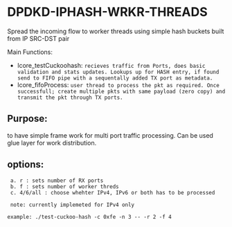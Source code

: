 # DPDKD-IPHASH-WRKR-THREADS
Spread the incoming flow to worker threads using simple hash buckets built from IP SRC-DST pair

Main Functions:

 - lcore_testCuckoohash: `recieves traffic from Ports, does basic validation and stats updates. Lookups up for HASH entry, if found send to FIFO pipe with a sequentally added TX port as metadata.`
 - lcore_fifoProcess: `user thread to process the pkt as required. Once successfull; create multiple pkts with same payload (zero copy) and transmit the pkt through TX ports.`
 
## Purpose: 
to have simple frame work for multi port traffic processing. Can be used glue layer for work distribution.

## options:
```
 a. r : sets number of RX ports
 b. f : sets number of worker threds
 c. 4/6/all : choose whehter IPv4, IPv6 or both has to be processed
 
 note: currently implemeted for IPv4 only
 
example: ./test-cuckoo-hash -c 0xfe -n 3 -- -r 2 -f 4 
```
